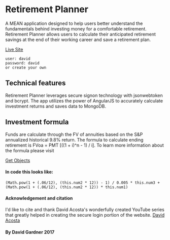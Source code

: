 # Retirement Planner

A MEAN application designed to help users better understand the fundamentals behind investing money for a comfortable retirement. Retirement Planner allows users to calculate their anticipated retirement savings at the end of their working career and save a retirement plan.

[Live Site](https://myretirementplanner.herokuapp.com/)
```
user: david
password: david
or create your own
```

## Technical features

Retirement Planner leverages secure signon technology with jsonwebtoken and bcrypt. The app utilizes the power of AngularJS to accurately calculate investment returns and saves data to MongoDB.

## Investment formula

Funds are calculate through the FV of annuities based on the S&P annualized historical 9.8% return. The formula to calculate ending retirement is FVoa = PMT [((1 + i)^n - 1) / i]. To learn more information about the formula please visit

[Get Objects](http://www.getobjects.com/Components/Finance/TVM/fva.html)

#### In code this looks like:

```
(Math.pow(1 + (.06/12), (this.num2 * 12)) - 1) / 0.005 * this.num3 + (Math.pow(1 + (.06/12), (this.num2 * 12)) * this.num1)
```

#### Acknowledgement and citation
I'd like to cite and thank David Acosta's wonderfully created YouTube series that greatly helped in creating the secure login portion of the website.
[David Acosta](https://www.youtube.com/watch?v=-gd73iczlS8&list=PL3vQyqzqjZ637sWpKvniMCxdqZhnMJC1d)

#### By David Gardner 2017
